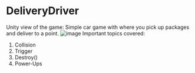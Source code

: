 # DeliveryDriver
Unity view of the game:
Simple car game with where you pick up packages and deliver to a point.
![image](https://github.com/user-attachments/assets/4a8f3505-17a2-45aa-acc7-508af07b4a41)
Important topics covered: 
1) Collision
2) Trigger
3) Destroy()
4) Power-Ups

